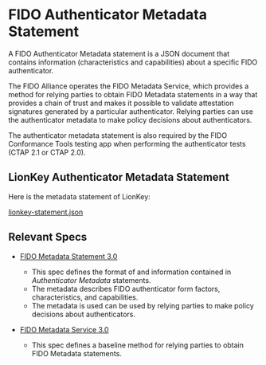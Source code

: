 # FIDO Authenticator Metadata Statement

A FIDO Authenticator Metadata statement is a JSON document that contains information
(characteristics and capabilities) about a specific FIDO authenticator.

The FIDO Alliance operates the FIDO Metadata Service, which provides a method for relying parties
to obtain FIDO Metadata statements in a way that provides a chain of trust and makes it possible
to validate attestation signatures generated by a particular authenticator.
Relying parties can use the authenticator metadata to make policy decisions about authenticators.

The authenticator metadata statement is also required by the FIDO Conformance Tools testing app
when performing the authenticator tests (CTAP 2.1 or CTAP 2.0).


## LionKey Authenticator Metadata Statement

Here is the metadata statement of LionKey:

[lionkey-statement.json](./lionkey-statement.json)


## Relevant Specs

* [FIDO Metadata Statement 3.0]
  * This spec defines the format of and information contained in _Authenticator Metadata_ statements.
  * The metadata describes FIDO authenticator form factors, characteristics, and capabilities.
  * The metadata is used can be used by relying parties to make policy decisions about authenticators.

* [FIDO Metadata Service 3.0]
  * This spec defines a baseline method for relying parties to obtain FIDO Metadata statements.


<!-- links references -->

[FIDO Metadata Statement 3.0]: https://fidoalliance.org/specs/mds/fido-metadata-statement-v3.0-ps-20210518.html

[FIDO Metadata Service 3.0]: https://fidoalliance.org/specs/mds/fido-metadata-service-v3.0-ps-20210518.html

